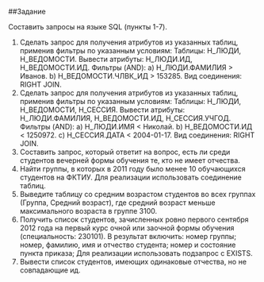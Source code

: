 ##Задание

Составить запросы на языке SQL (пункты 1-7).

1. Сделать запрос для получения атрибутов из указанных таблиц, применив фильтры по указанным условиям:
Таблицы: Н_ЛЮДИ, Н_ВЕДОМОСТИ.
Вывести атрибуты: Н_ЛЮДИ.ИД, Н_ВЕДОМОСТИ.ИД.
Фильтры (AND):
a) Н_ЛЮДИ.ФАМИЛИЯ > Иванов.
b) Н_ВЕДОМОСТИ.ЧЛВК_ИД > 153285.
Вид соединения: RIGHT JOIN.
2. Сделать запрос для получения атрибутов из указанных таблиц, применив фильтры по указанным условиям:
Таблицы: Н_ЛЮДИ, Н_ВЕДОМОСТИ, Н_СЕССИЯ.
Вывести атрибуты: Н_ЛЮДИ.ФАМИЛИЯ, Н_ВЕДОМОСТИ.ИД, Н_СЕССИЯ.УЧГОД.
Фильтры (AND):
a) Н_ЛЮДИ.ИМЯ < Николай.
b) Н_ВЕДОМОСТИ.ИД < 1250972.
c) Н_СЕССИЯ.ДАТА < 2004-01-17.
Вид соединения: RIGHT JOIN.
3. Составить запрос, который ответит на вопрос, есть ли среди студентов вечерней формы обучения те, кто не имеет отчества.
4. Найти группы, в которых в 2011 году было менее 10 обучающихся студентов на ФКТИУ.
Для реализации использовать соединение таблиц.
5. Выведите таблицу со средним возрастом студентов во всех группах (Группа, Средний возраст), где средний возраст меньше максимального возраста в группе 3100.
6. Получить список студентов, зачисленных ровно первого сентября 2012 года на первый курс очной или заочной формы обучения (специальность: 230101).
В результат включить:
номер группы;
номер, фамилию, имя и отчество студента;
номер и состояние пункта приказа;
Для реализации использовать подзапрос с EXISTS.
7. Вывести список студентов, имеющих одинаковые отчества, но не совпадающие ид.